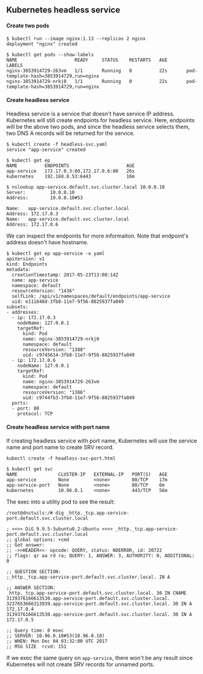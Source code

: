 ## Kubernetes headless service

#### Create two pods

```
$ kubectl run --image nginx:1.13 --replicas 2 nginx
deployment "nginx" created

$ kubectl get pods --show-labels
NAME                     READY     STATUS    RESTARTS   AGE       LABELS
nginx-3853914729-263vm   1/1       Running   0          22s       pod-template-hash=3853914729,run=nginx
nginx-3853914729-nrkj0   1/1       Running   0          22s       pod-template-hash=3853914729,run=nginx
```

#### Create headless service

Headless service is a service that doesn't have service IP address. Kubernetes
will still create endpoints for headless service. Here, endpoints will be the
above two pods, and since the headless service selects them, two DNS A records
will be returned for the service.

```
$ kubectl create -f headless-svc.yaml
service "app-service" created

$ kubectl get ep
NAME          ENDPOINTS                     AGE
app-service   172.17.0.3:80,172.17.0.6:80   26s
kubernetes    192.168.8.53:6443             16m

$ nslookup app-service.default.svc.cluster.local 10.0.0.10
Server:         10.0.0.10
Address:        10.0.0.10#53

Name:   app-service.default.svc.cluster.local
Address: 172.17.0.3
Name:   app-service.default.svc.cluster.local
Address: 172.17.0.6
```

We can inspect the endpoints for more informaiton. Note that endpoint's address
doesn't have hostname.

```
$ kubectl get ep app-service -o yaml
apiVersion: v1
kind: Endpoints
metadata:
  creationTimestamp: 2017-05-23T13:08:14Z
  name: app-service
  namespace: default
  resourceVersion: "1436"
  selfLink: /api/v1/namespaces/default/endpoints/app-service
  uid: e111648d-3fb8-11e7-9f56-8825937fa049
subsets:
- addresses:
  - ip: 172.17.0.3
    nodeName: 127.0.0.1
    targetRef:
      kind: Pod
      name: nginx-3853914729-nrkj0
      namespace: default
      resourceVersion: "1388"
      uid: c9745614-3fb8-11e7-9f56-8825937fa049
  - ip: 172.17.0.6
    nodeName: 127.0.0.1
    targetRef:
      kind: Pod
      name: nginx-3853914729-263vm
      namespace: default
      resourceVersion: "1386"
      uid: c9744fb3-3fb8-11e7-9f56-8825937fa049
  ports:
  - port: 80
    protocol: TCP
```

#### Create headless service with port name

If creating headless service with port name, Kubernetes will use the service name
and port name to create SRV record.

```
kubectl create -f headless-svc-port.html

$ kubectl get svc
NAME               CLUSTER-IP   EXTERNAL-IP   PORT(S)   AGE
app-service        None         <none>        80/TCP    17m
app-service-port   None         <none>        80/TCP    6m
kubernetes         10.96.0.1    <none>        443/TCP   56m
```

The exec into a utility pod to see the result:

```
/root@dnstuils:/# dig _http._tcp.app-service-port.default.svc.cluster.local

; <<>> DiG 9.9.5-3ubuntu0.2-Ubuntu <<>> _http._tcp.app-service-port.default.svc.cluster.local
;; global options: +cmd
;; Got answer:
;; ->>HEADER<<- opcode: QUERY, status: NOERROR, id: 20722
;; flags: qr aa rd ra; QUERY: 1, ANSWER: 3, AUTHORITY: 0, ADDITIONAL: 0

;; QUESTION SECTION:
;_http._tcp.app-service-port.default.svc.cluster.local. IN A

;; ANSWER SECTION:
_http._tcp.app-service-port.default.svc.cluster.local. 30 IN CNAME 3139376166613530.app-service-port.default.svc.cluster.local.
3237653666313939.app-service-port.default.svc.cluster.local. 30 IN A 172.17.0.4
3139376166613530.app-service-port.default.svc.cluster.local. 30 IN A 172.17.0.5

;; Query time: 0 msec
;; SERVER: 10.96.0.10#53(10.96.0.10)
;; WHEN: Mon Dec 04 03:32:00 UTC 2017
;; MSG SIZE  rcvd: 151
```

If we exec the same query on `app-service`, there won't be any result since Kubernetes
will not create SRV records for unnamed ports.
